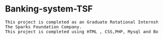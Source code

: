 # Banking-system-TSF
<pre>This project is completed as an Graduate Rotational Internship Program(GRIP) completion  task at
The Sparks Foundation Company.
This project is completed using HTML , CSS,PHP, Mysql and Bootstrap.
</pre>